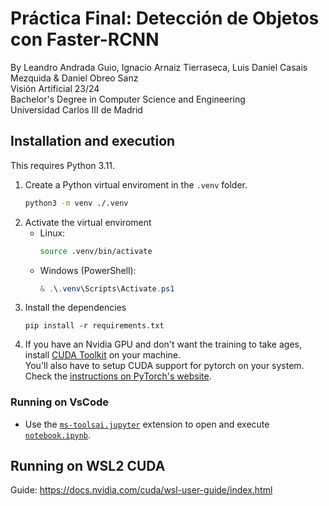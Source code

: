 # Práctica Final: Detección de Objetos con Faster-RCNN
By Leandro Andrada Guio, Ignacio Arnaiz Tierraseca, Luis Daniel Casais Mezquida & Daniel Obreo Sanz  
Visión Artificial 23/24  
Bachelor's Degree in Computer Science and Engineering  
Universidad Carlos III de Madrid


## Installation and execution
This requires Python 3.11.

1. Create a Python virtual enviroment in the `.venv` folder.
    ```bash
    python3 -m venv ./.venv
    ```
2. Activate the virtual enviroment
   - Linux:
        ```bash
        source .venv/bin/activate
        ```
    - Windows (PowerShell):
        ```powershell
        & .\.venv\Scripts\Activate.ps1
        ```
3. Install the dependencies
   ```
   pip install -r requirements.txt
   ```
4. If you have an Nvidia GPU and don't want the training to take ages, install [CUDA Toolkit](https://developer.nvidia.com/cuda-toolkit) on your machine.  
   You'll also have to setup CUDA support for pytorch on your system. Check the [instructions on PyTorch's website](https://pytorch.org/get-started/locally/).


### Running on VsCode
- Use the [`ms-toolsai.jupyter`](https://marketplace.visualstudio.com/items?itemName=ms-toolsai.jupyter) extension to open and execute [`notebook.ipynb`](notebook.ipynb).


## Running on WSL2 CUDA
Guide: https://docs.nvidia.com/cuda/wsl-user-guide/index.html


